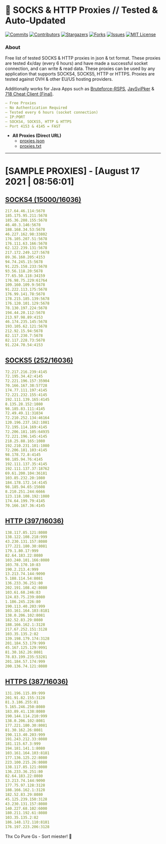 <!-- MARKDOWN LINKS & IMAGES -->
<!-- https://www.markdownguide.org/basic-syntax/#reference-style-links -->
[contributors-shield]: https://img.shields.io/github/contributors/KaiBurton/free-proxies-autoupdated?style=for-the-badge
[contributors-url]: https://github.com/KaiBurton/free-proxies-autoupdated/graphs/contributors
[forks-shield]: https://img.shields.io/github/forks/KaiBurton/free-proxies-autoupdated?style=for-the-badge
[forks-url]: https://github.com/KaiBurton/free-proxies-autoupdated/network/members
[stars-shield]: https://img.shields.io/github/stars/KaiBurton/free-proxies-autoupdated?style=for-the-badge
[stars-url]: https://github.com/KaiBurton/free-proxies-autoupdated/stargazers
[issues-shield]: https://img.shields.io/github/issues/KaiBurton/free-proxies-autoupdated?style=for-the-badge
[issues-url]: https://github.com/KaiBurton/free-proxies-autoupdated/issues
[license-shield]: https://img.shields.io/github/license/KaiBurton/free-proxies-autoupdated?style=for-the-badge
[license-url]: https://github.com/KaiBurton/free-proxies-autoupdated/blob/main/LICENSE
[commit-shield]: https://img.shields.io/github/last-commit/KaiBurton/free-proxies-autoupdated?style=for-the-badge
[commit-url]: https://github.com/KaiBurton/free-proxies-autoupdated/commits/main

# 🎁 SOCKS & HTTP Proxies // Tested & Auto-Updated

[![Commits][commit-shield]][commit-url]
[![Contributors][contributors-shield]][contributors-url]
[![Stargazers][stars-shield]][stars-url]
[![Forks][forks-shield]][forks-url]
[![Issues][issues-shield]][issues-url]
[![MIT License][license-shield]][license-url]

### About
Free list of tested SOCKS & HTTP proxies in json & txt format. These proxies are tested 4x/day (every 6 hours) and have made a successful socket connection, and can write & read data. These proxies can be used by any application that supports SOCKS4, SOCKS5, HTTP or HTTPS. Proxies are tested against OVH & other EU/US hosting providers.

Additionally works for Java Apps such as [Bruteforce-RSPS](https://github.com/KaiBurton/Bruteforce-RSPS), [JaySyiPker](https://github.com/JayArrowz/JaySyiPker) & [718 Cheat Client (Final)](https://github.com/KaiBurton/718-Cheat-Client-Final). 

```yaml
— Free Proxies
— No Authentication Required
— Tested every 6 hours (socket connection)
— IP:PORT
— SOCKS4, SOCKS5, HTTP & HTTPS
— Port 4153 & 4145 = FAST
```

- **All Proxies (Direct URL)**
  - [proxies.json](https://raw.githubusercontent.com/KaiBurton/free-proxies-autoupdated/main/proxies.json)
  - [proxies.txt](https://raw.githubusercontent.com/KaiBurton/free-proxies-autoupdated/main/proxies.txt)

---

# [SAMPLE PROXIES] - [August 17 2021 | 08:56:01]

## [SOCKS4 (15000/16036)](https://raw.githubusercontent.com/KaiBurton/free-proxies-autoupdated/main/proxies-socks4.txt)
```yaml
217.64.46.114:5678
185.175.95.211:5678
185.36.208.155:5678
46.40.3.146:5678
188.168.34.53:5678
46.227.162.98:33802
176.105.207.51:5678
176.111.63.166:5678
62.122.239.131:5678
217.172.249.127:5678
89.36.160.205:4153
94.74.245.15:5678
91.225.158.233:5678
93.56.118.20:5678
77.65.50.118:34159
176.98.75.229:61764
109.160.109.9:5678
91.222.113.175:5678
176.99.141.78:5678
178.215.185.139:5678
176.120.101.129:5678
78.130.197.224:5678
194.44.20.112:5678
213.97.98.89:4153
46.174.235.145:5678
193.105.62.121:5678
212.92.15.94:5678
82.117.230.7:5678
82.117.228.73:5678
91.224.70.54:4153
```

## [SOCKS5 (252/16036)](https://raw.githubusercontent.com/KaiBurton/free-proxies-autoupdated/main/proxies-socks5.txt)
```yaml
72.217.216.239:4145
72.195.34.42:4145
72.221.196.157:35904
70.166.167.38:57728
174.77.111.197:4145
72.221.232.155:4145
192.111.139.165:4145
8.135.28.152:1080
98.185.83.111:4145
72.49.49.11:31034
72.210.252.134:46164
120.196.237.162:1081
72.195.114.169:4145
72.206.181.105:64935
72.221.196.145:4145
218.25.88.165:1080
192.210.231.101:1080
72.206.181.103:4145
98.178.72.8:4145
98.185.94.76:4145
192.111.137.35:4145
192.111.137.37:18762
69.61.200.104:36181
103.85.232.20:1080
184.178.172.14:4145
98.185.94.65:15608
8.210.251.244:6666
123.118.108.192:1080
174.64.199.79:4145
70.166.167.36:4145
```

## [HTTP (397/16036)](https://raw.githubusercontent.com/KaiBurton/free-proxies-autoupdated/main/proxies-http.txt)
```yaml
138.117.85.121:8080
138.122.108.218:999
43.230.131.157:8080
177.221.180.30:8081
179.1.80.17:999
82.64.183.22:8080
103.240.101.166:8080
103.78.170.10:83
190.2.213.4:999
13.213.74.144:9090
5.188.114.54:8081
136.233.36.251:80
202.191.108.42:8080
103.61.68.246:83
124.83.75.239:8080
1.186.245.226:80
190.113.40.203:999
103.161.164.103:8181
138.0.206.102:8081
182.52.83.29:8080
188.166.162.1:3128
217.67.252.151:3128
103.35.135.2:82
139.198.179.174:3128
201.184.53.179:999
45.167.125.129:9991
81.30.162.26:8081
78.83.199.235:53281
201.184.57.174:999
200.136.74.121:8080
```

## [HTTPS (387/16036)](https://raw.githubusercontent.com/KaiBurton/free-proxies-autoupdated/main/proxies-https.txt)
```yaml
131.196.115.89:999
201.91.82.155:3128
81.3.186.255:81
5.165.246.250:8080
183.89.41.138:8080
190.144.114.210:999
138.0.206.102:8081
177.221.180.30:8081
81.30.162.26:8081
190.113.40.203:999
191.243.212.33:8080
181.115.67.3:999
194.181.141.1:8080
103.161.164.103:8181
177.136.125.22:8080
223.100.215.26:8080
138.117.85.121:8080
136.233.36.251:80
82.64.183.22:8080
13.213.74.144:9090
177.75.97.128:3128
188.166.162.1:3128
182.52.83.29:8080
45.125.239.150:3128
43.230.131.157:8080
140.227.68.102:6000
180.211.192.61:8080
103.35.135.2:82
186.148.172.110:8181
176.197.223.206:3128
```



Thx Co Pure Gs - Sort miester! 💟